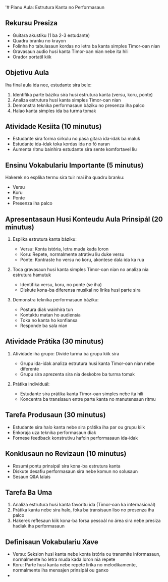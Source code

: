 '# Planu Aula: Estrutura Kanta no Performasaun

## Rekursu Presiza
- Guitara akustiku (1 ba 2-3 estudante)
- Quadru branku no krayon
- Folinha ho tabulasaun kordas no letra ba kanta simples Timor-oan nian
- Gravasaun audio husi kanta Timor-oan nian nebe ita hili
- Orador portatil kiik

## Objetivu Aula
Iha final aula ida nee, estudante sira bele:
1. Identifika parte báziku sira husi estrutura kanta (versu, koru, ponte)
2. Analiza estrutura husi kanta simples Timor-oan nian
3. Demonstra teknika performasaun báziku no presenza iha palco
4. Halao kanta simples ida ba turma tomak

## Atividade Kesiita (10 minutus)
- Estudante sira forma sirkulu no pasa gitara ida-idak ba maluk
- Estudante ida-idak toka kordas ida no fó naran
- Aumenta ritmu bainhira estudante sira sente komfortavel liu

## Ensinu Vokabulariu Importante (5 minutus)
Hakerek no esplika termu sira tuir mai iha quadru branku:
- Versu
- Koru
- Ponte
- Presenza iha palco

## Apresentasaun Husi Konteudu Aula Prinsipál (20 minutus)
1. Esplika estrutura kanta báziku:
   - Versu: Konta istória, letra muda kada loron
   - Koru: Repete, normalmente atrativu liu duke versu
   - Ponte: Kontraste ho versu no koru, akontese dala ida ka rua

2. Toca gravasaun husi kanta simples Timor-oan nian no analiza nia estrutura hamutuk
   - Identifika versu, koru, no ponte (se iha)
   - Diskute kona-ba diferensa musikal no lirika husi parte sira

3. Demonstra teknika performasaun báziku:
   - Postura diak wainhira tun
   - Kontaktu matan ho audiensia
   - Toka no kanta ho konfiansa
   - Responde ba sala nian 

## Atividade Prátika (30 minutus)
1. Atividade iha grupo: Divide turma ba grupu kiik sira
   - Grupu ida-idak analiza estrutura husi kanta Timor-oan nian nebe diferente
   - Grupu sira aprezenta sira nia deskobre ba turma tomak

2. Prátika individuál:
   - Estudante sira prátika kanta Timor-oan simples nebe ita hili
   - Koncentra ba transisaun entre parte kanta no manutensaun ritmu

## Tarefa Produsaun (30 minutus)
- Estudante sira halo kanta nebe sira prátika iha par ou grupu kiik
- Enkoraja uza teknika performasaun diak
- Fornese feedback konstrutivu hafoin performasaun ida-idak

## Konklusaun no Revizaun (10 minutus)
- Resumi pontu prinsipál sira kona-ba estrutura kanta
- Diskute desafiu performasaun sira nebe komun no solusaun
- Sesaun Q&A lalais

## Tarefa Ba Uma
1. Analiza estrutura husi kanta favoritu ida (Timor-oan ka internasionál)
2. Prátika kanta nebe sira halo, foka ba transisaun liso no presenza iha palco
3. Hakerek reflesaun kiik kona-ba forsa pessoál no área sira nebe presiza hadiak iha performasaun

## Definisaun Vokabulariu Xave
- Versu: Seksion husi kanta nebe konta istória ou transmite informasaun, normalmente ho letra muda kada loron nia repete
- Koru: Parte husi kanta nebe repete lirika no melodikamente, normalmente iha mensajen prinsipál ou ganxo
-